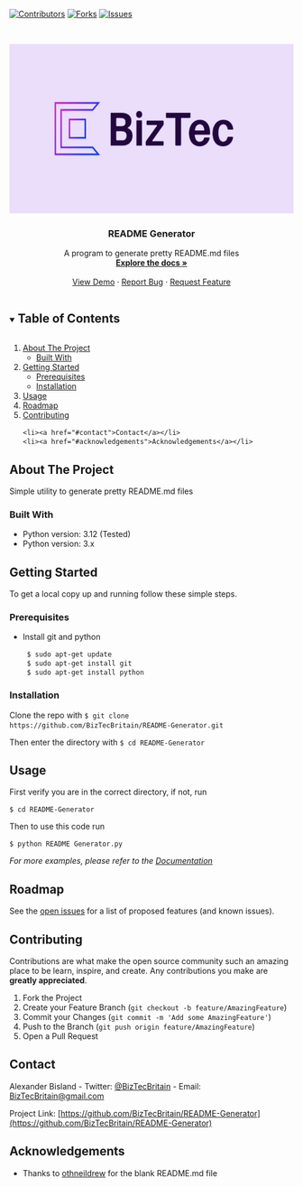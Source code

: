 [![Contributors][contributors-shield]][contributors-url]
[![Forks][forks-shield]][forks-url]
[![Issues][issues-shield]][issues-url]



<br />
<p align="center">
  <a href="https://github.com/BizTecBritain">
    <img src="https://github.com/BizTecBritain/BizTecBritain/blob/main/BizTec.png" alt="Logo" width="580" height="300">
  </a>

  <h3 align="center">README Generator</h3>

  <p align="center">
    A program to generate pretty README.md files
    <br />
    <a href="https://github.com/BizTecBritain/README-Generator/blob/main/docs/Usage.md"><strong>Explore the docs »</strong></a>
    <br />
    <br />
    <a href="https://github.com/BizTecBritain/README-Generator">View Demo</a>
    ·
    <a href="https://github.com/BizTecBritain/README-Generator/issues">Report Bug</a>
    ·
    <a href="https://github.com/BizTecBritain/README-Generator/issues">Request Feature</a>
  </p>
</p>



<details open="open">
  <summary><h2 style="display: inline-block">Table of Contents</h2></summary>
  <ol>
    <li>
      <a href="#about-the-project">About The Project</a>
      <ul>
        <li><a href="#built-with">Built With</a></li>
      </ul>
    </li>
    <li>
      <a href="#getting-started">Getting Started</a>
      <ul>
        <li><a href="#prerequisites">Prerequisites</a></li>
        <li><a href="#installation">Installation</a></li>
      </ul>
    </li>
    <li><a href="#usage">Usage</a></li>
    <li><a href="#roadmap">Roadmap</a></li>
    <li><a href="#contributing">Contributing</a></li>
    
    <li><a href="#contact">Contact</a></li>
    <li><a href="#acknowledgements">Acknowledgements</a></li>
  </ol>
</details>



## About The Project

Simple utility to generate pretty README.md files


### Built With

* Python version: 3.12 (Tested)
* Python version: 3.x



## Getting Started

To get a local copy up and running follow these simple steps.

### Prerequisites

* Install git and python
  ```
   $ sudo apt-get update
   $ sudo apt-get install git
   $ sudo apt-get install python
  ```

### Installation

Clone the repo with ```$ git clone https://github.com/BizTecBritain/README-Generator.git```

Then enter the directory with ```$ cd README-Generator```

## Usage

First verify you are in the correct directory, if not, run
```
$ cd README-Generator
```

Then to use this code run
```
$ python README Generator.py
```

_For more examples, please refer to the [Documentation](https://github.com/BizTecBritain/README-Generator/blob/main/docs/Usage.md)_



## Roadmap

See the [open issues](https://github.com/BizTecBritain/README-Generator/issues) for a list of proposed features (and known issues).



## Contributing

Contributions are what make the open source community such an amazing place to be learn, inspire, and create. Any contributions you make are **greatly appreciated**.

1. Fork the Project
2. Create your Feature Branch (`git checkout -b feature/AmazingFeature`)
3. Commit your Changes (`git commit -m 'Add some AmazingFeature'`)
4. Push to the Branch (`git push origin feature/AmazingFeature`)
5. Open a Pull Request




## Contact

Alexander Bisland - Twitter: [@BizTecBritain](https://twitter.com/BizTecBritain) - Email: BizTecBritain@gmail.com

Project Link: [https://github.com/BizTecBritain/README-Generator](https://github.com/BizTecBritain/README-Generator) 



## Acknowledgements

* Thanks to [othneildrew](https://github.com/othneildrew/Best-README-Template/blob/master/BLANK_README.md) for the blank README.md file

[contributors-shield]: https://img.shields.io/github/contributors/BizTecBritain/README-Generator.svg?style=for-the-badge
[contributors-url]: https://github.com/BizTecBritain/README-Generator/graphs/contributors
[forks-shield]: https://img.shields.io/github/forks/BizTecBritain/README-Generator.svg?style=for-the-badge
[forks-url]: https://github.com/BizTecBritain/README-Generator/network/members
[issues-shield]: https://img.shields.io/github/issues/BizTecBritain/README-Generator.svg?style=for-the-badge
[issues-url]: https://github.com/BizTecBritain/README-Generator/issues

